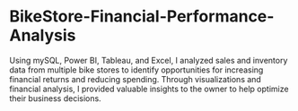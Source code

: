 # BikeStore-Financial-Performance-Analysis
Using mySQL, Power BI, Tableau, and Excel, I analyzed sales and inventory data from multiple bike stores to identify opportunities for increasing financial returns and reducing spending. Through visualizations and financial analysis, I provided valuable insights to the owner to help optimize their business decisions.
